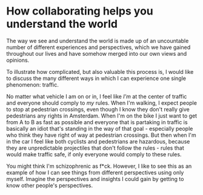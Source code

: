 # How collaborating helps you understand the world

The way we see and understand the world is made up of an uncountable number of different experiences and perspectives, which we have gained throughout our lives and have somehow merged into our own views and opinions.

To illustrate how complicated, but also valuable this process is, I would like to discuss the many different ways in which I can experience one single phenomenon: traffic.

No matter what vehicle I am on or in, I feel like *I'm* at the center of traffic and everyone should comply to *my* rules. When I'm walking, I expect people to stop at pedestrian crossings, even though I know they don't really give pedestrians any rights in Amsterdam. When I'm on the bike I just want to get from A to B as fast as possible and everyone that is partaking in traffic is basically an idiot that's standing in the way of that goal - especially people who think they have right of way at pedestrian crossings. But then when I'm in the car I feel like both cyclists and pedestrians are hazardous, because they are unpredictable projectiles that don't follow the rules - rules that would make traffic safe, if only everyone would comply to these rules.

You might think I'm schizophrenic as f*ck. However, I like to see this as an example of how I can see things from different perspectives using only myself. Imagine the perspectives and insights I could gain by getting to know other people's perspectives.
